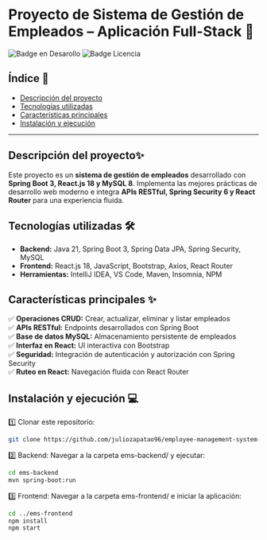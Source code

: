 # **Proyecto de Sistema de Gestión de Empleados – Aplicación Full-Stack** 🚀  

![Badge en Desarollo](https://img.shields.io/badge/STATUS-EN%20PROGRESO-blue)
![Badge Licencia](https://img.shields.io/badge/LICENSE-No%20Especificado-gray)

## **Índice** 📌  
- [Descripción del proyecto](#descripción-del-proyecto)  
- [Tecnologías utilizadas](#tecnologías-utilizadas)  
- [Características principales](#características-principales)  
- [Instalación y ejecución](#instalación-y-ejecución)  

---


## **Descripción del proyecto**✨

Este proyecto es un **sistema de gestión de empleados** desarrollado con **Spring Boot 3, React.js 18 y MySQL 8**. Implementa las mejores prácticas de desarrollo web moderno e integra **APIs RESTful, Spring Security 6 y React Router** para una experiencia fluida.  

## **Tecnologías utilizadas** 🛠️  
- **Backend:** Java 21, Spring Boot 3, Spring Data JPA, Spring Security, MySQL  
- **Frontend:** React.js 18, JavaScript, Bootstrap, Axios, React Router  
- **Herramientas:** IntelliJ IDEA, VS Code, Maven, Insomnia, NPM  

## **Características principales** ✨  
✅ **Operaciones CRUD:** Crear, actualizar, eliminar y listar empleados  
✅ **APIs RESTful:** Endpoints desarrollados con Spring Boot  
✅ **Base de datos MySQL:** Almacenamiento persistente de empleados  
✅ **Interfaz en React:** UI interactiva con Bootstrap  
✅ **Seguridad:** Integración de autenticación y autorización con Spring Security  
✅ **Ruteo en React:** Navegación fluida con React Router  

## **Instalación y ejecución** 💻  
1️⃣ Clonar este repositorio:  
   ```sh
   git clone https://github.com/juliozapatao96/employee-management-system-sb-react.git
   ```

2️⃣  Backend: Navegar a la carpeta ems-backend/ y ejecutar:  
   ```sh
   cd ems-backend
   mvn spring-boot:run
   ```
3️⃣ Frontend: Navegar a la carpeta ems-frontend/ e iniciar la aplicación:
   ```sh
  cd ../ems-frontend
  npm install
  npm start
   ```


